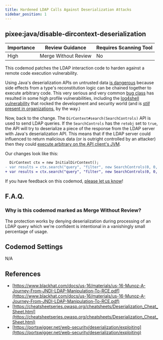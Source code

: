```yaml
---
title: Hardened LDAP Calls Against Deserialization Attacks
sidebar_position: 1
---
```


## pixee:java/disable-dircontext-deserialization 

| Importance | Review Guidance      | Requires Scanning Tool |
|------------|----------------------|------------------------|
 | High       | Merge Without Review | No                     |

This codemod patches the LDAP interaction code to harden against a remote code execution vulnerability.

Using Java's deserialization APIs on untrusted data [is dangerous](https://cheatsheetseries.owasp.org/cheatsheets/Deserialization_Cheat_Sheet.html) because side effects from a type's reconstitution logic can be chained together to execute arbitrary code. This very serious and very common [bug class](https://github.com/GrrrDog/Java-Deserialization-Cheat-Sheet) has resulted in some high profile vulnerabilities, including the [log4shell vulnerability](https://en.wikipedia.org/wiki/Log4Shell) that rocked the development and security world (and is [_still_ present in organizations](https://www.wired.com/story/log4j-log4shell-one-year-later/), by the way.)

Now, back to the change. The `DirContext#search(SearchControls)` API is used to send LDAP queries. If the `SearchControls` has the `retobj` set to `true`, the API will try to deserialize a piece of the response from the LDAP server with Java's deserialization API. This means that if the LDAP server could influenced to return malicious data (or is outright controlled by an attacker) then they could [execute arbitrary on the API client's JVM](https://www.blackhat.com/docs/us-16/materials/us-16-Munoz-A-Journey-From-JNDI-LDAP-Manipulation-To-RCE.pdf).

Our changes look like this:

```diff
  DirContext ctx = new InitialDirContext();
- var results = ctx.search("query", "filter", new SearchControls(0, 0, 0, null, true, false));
+ var results = ctx.search("query", "filter", new SearchControls(0, 0, 0, null, false, false));
```



If you have feedback on this codemod, [please let us know](mailto:feedback@pixee.ai)!

## F.A.Q. 

### Why is this codemod marked as Merge Without Review?

The protection works by denying deserialization during processing of an LDAP query which we're confident is intentional in a vanishingly small percentage of usage.

## Codemod Settings

N/A

## References
* [https://www.blackhat.com/docs/us-16/materials/us-16-Munoz-A-Journey-From-JNDI-LDAP-Manipulation-To-RCE.pdf](https://www.blackhat.com/docs/us-16/materials/us-16-Munoz-A-Journey-From-JNDI-LDAP-Manipulation-To-RCE.pdf)
* [https://cheatsheetseries.owasp.org/cheatsheets/Deserialization_Cheat_Sheet.html](https://cheatsheetseries.owasp.org/cheatsheets/Deserialization_Cheat_Sheet.html)
* [https://portswigger.net/web-security/deserialization/exploiting](https://portswigger.net/web-security/deserialization/exploiting)

